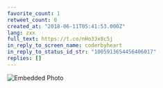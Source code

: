 ```yaml
---
favorite_count: 1
retweet_count: 0
created_at: "2018-06-11T05:41:53.000Z"
lang: zxx
full_text: https://t.co/nHo3Jx8c5j
in_reply_to_screen_name: coderbyheart
in_reply_to_status_id_str: "1005913654456406017"
replies: []
---
```


![Embedded Photo](https://twitter-media-coderbyheart.s3.eu-north-1.amazonaws.com/1006048855673266182-DfY0FwwXkAAF4fC.jpg)
